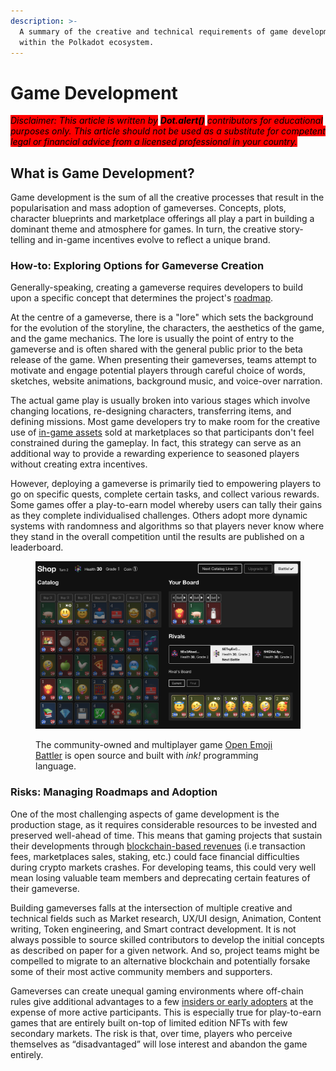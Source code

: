 ```yaml
---
description: >-
  A summary of the creative and technical requirements of game development
  within the Polkadot ecosystem.
---
```


# Game Development

_<mark style="background-color:red;">Disclaimer: This article is written by</mark> <mark style="background-color:red;"></mark><mark style="background-color:red;">**Dot.alert()**</mark> <mark style="background-color:red;"></mark><mark style="background-color:red;">contributors for educational purposes only. This article should not be used as a substitute for competent legal or financial advice from a licensed professional in your country.</mark>_



## What is Game Development?

Game development is the sum of all the creative processes that result in the popularisation and mass adoption of gameverses. Concepts, plots, character blueprints and marketplace offerings all play a part in building a dominant theme and atmosphere for games. In turn, the creative story-telling and in-game incentives evolve to reflect a unique brand. &#x20;



### How-to: Exploring Options for Gameverse Creation&#x20;

Generally-speaking, creating a gameverse requires developers to build upon a specific concept that determines the project's [roadmap](../../4.social-support/docs.md).&#x20;

At the centre of a gameverse, there is a "lore" which sets the background for the evolution of the storyline, the characters, the aesthetics of the game, and the game mechanics. The lore is usually the point of entry to the gameverse and is often shared with the general public prior to the beta release of the game. When presenting their gameverses, teams attempt to motivate and engage potential players through careful choice of words, sketches, website animations, background music, and voice-over narration.

The actual game play is usually broken into various stages which involve changing locations, re-designing characters, transferring items, and defining missions. Most game developers try to make room for the creative use of [in-game assets](game-assets.md) sold at marketplaces so that participants don't feel constrained during the gameplay. In fact, this strategy can serve as an additional way to provide a rewarding experience to seasoned players without creating extra incentives.

However, deploying a gameverse is primarily tied to empowering players to go on specific quests, complete certain tasks, and collect various rewards. Some games offer a play-to-earn model whereby users can tally their gains as they complete individualised challenges. Others adopt more dynamic systems with randomness and algorithms so that players never know where they stand in the overall competition until the results are published on a leaderboard.&#x20;

<figure><img src="../../../.gitbook/assets/O_GOpenEmojiBattler.jpeg" alt=""><figcaption><p>The community-owned and multiplayer game <a href="https://game.open-emoji-battler.community/">Open Emoji Battler</a> is open source and built with <em>ink!</em> programming language.</p></figcaption></figure>



### Risks: Managing Roadmaps and Adoption

One of the most challenging aspects of game development is the production stage, as it requires considerable resources to be invested and preserved well-ahead of time. This means that gaming projects that sustain their developments through [blockchain-based revenues](../../5.regulations/investments/) (i.e transaction fees, marketplaces sales, staking, etc.) could face financial difficulties during crypto markets crashes. For developing teams, this could very well mean losing valuable team members and deprecating certain features of their gameverse.

Building gameverses falls at the intersection of multiple creative and technical fields such as Market research, UX/UI design, Animation, Content writing, Token engineering, and Smart contract development. It is not always possible to source skilled contributors to develop the initial concepts as described on paper for a given network. And so, project teams might be compelled to migrate to an alternative blockchain and potentially forsake some of their most active community members and supporters.

Gameverses can create unequal gaming environments where off-chain rules give additional advantages to a few [insiders or early adopters](../../5.regulations/investments/) at the expense of more active participants. This is especially true for play-to-earn games that are entirely built on-top of limited edition NFTs with few secondary markets. The risk is that, over time, players who perceive themselves as “disadvantaged” will lose interest and abandon the game entirely.

